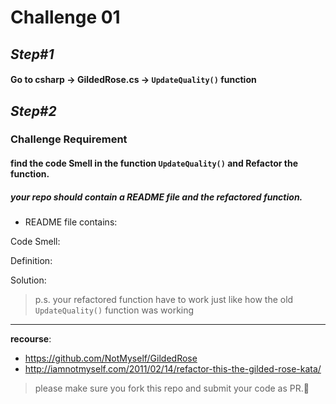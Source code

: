# Challenge 01

## *Step#1*

#### Go to **csharp**  -> **GildedRose.cs** -> `UpdateQuality()` function 


## *Step#2*

### **Challenge Requirement**

#### find the code Smell in the function `UpdateQuality()` and Refactor the function.
##### your repo should contain a README file and the refactored function.

- README file contains:

Code Smell:

Definition: 

Solution:


> p.s. your refactored function have to work just like how the old `UpdateQuality()` function was working

---


**recourse**: 
- https://github.com/NotMyself/GildedRose
- http://iamnotmyself.com/2011/02/14/refactor-this-the-gilded-rose-kata/

> please make sure you fork this repo and submit your code as PR.🦾
